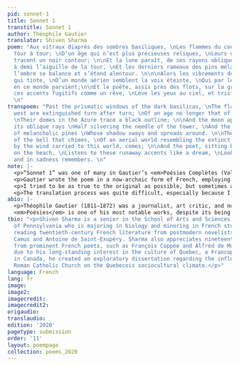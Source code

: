 ```yaml
---
pid: sonnet-1
title: Sonnet 1
transtitle: Sonnet 1
author: Théophile Gautier
translator: Shiven Sharma
poem: "Aux vitraux diaprés des sombres basiliques, \nLes flammes du couchant s’éteignent
  tour à tour; \nD’un âge qui n’est plus précieuses reliques, \nLeurs dômes dans l’azur
  tracent un noir contour; \n\nEt la lune paraît, de ses rayons obliques \nArgentant
  à demi l’aiguille de la tour, \nEt les derniers rameaux des pins mélancoliques \nDont
  l’ombre se balance et s’étend alentour. \n\n\nAlors les vibrements de la cloche
  qui tinte, \nD’un monde aérien semblent la voix éteinte, \nQui par le vent portée
  en ce monde parvient;\n\nEt le poëte, assis près des flots, sur la grève, \nÉcoute
  ces accents fugitifs comme un rêve, \nLève les yeux au ciel, et triste se souvient.
  \n"
transpoem: "Past the prismatic windows of the dark basilicas, \nThe flames of the
  west are extinguished turn after turn; \nOf an age no longer that of precious relics,
  \nTheir domes in the Azure trace a black outline; \n\nAnd the moon appears, with
  its oblique rays \nHalf silvering the needle of the tower, \nAnd the last branches
  of melancholic pines \nWhose shadow sways and spreads around. \n\nThen the vibrations
  of the bell that chimes, \nOf an aerial world resembling the extinct voice, \nWhich,
  by the wind carried to this world, comes; \n\nAnd the poet, sitting by the waves,
  on the beach, \nListens to these runaway accents like a dream, \nLooks up to heaven,
  and in sadness remembers. \n"
note: |-
  <p>“Sonnet 1” was one of many in Gautier’s <em>Poésies Complètes (Volume I)</em>, published in 1889 by the Charpentier Library. The sonnet is the first of seven in the volume and is quite possibly the most thematically profound. “Sonnet 1” is a nostalgic reflection of the past, filled with memories of the ornate and grandiose basilicas that Gautier encountered in his youth. Gautier describes various features of these basilicas, such as their multicolored stained-glass windows, the beautiful silver coating on the church pinnacle, and the pleasant chimes of their church bells. This sonnet is rich with imagery as it activates an entwinement of senses (i.e. aural and visual), giving the reader an almost synaesthetic experience.</p>
  <p>Gautier wrote the poem in a now-archaic form of French, employing some words and phrases that are not used today, such as <em>poëte</em> (line 12) and <em>Argentant à demi</em> (line 6). As such, it took some time to translate the piece and understand the poem’s context and phrasing. The term <em>poëte</em>, whose modern French counterpart is <em>poète</em>, translates to “poet.” The expression <em>argentant à demi</em> refers to the literal act of coating half of an object with a reflective substance (e.g. silver) and is now an idiom that means “to recover money.”</p>
  <p>I tried to be as true to the original as possible, but sometimes altered the wording for the sake of clarity. For instance, the literal translation of line 1 is “Through the multi-coloured stain-glass windows of the gloomy basilica.” This is too complex, and actually draws focus away from the synaesthetic imagery that underlies the setting. The expression “prismatic windows,” though it does not fully capture the intended meaning, allows for the interpretation of stained-glass windows within the context of the basilica setting. Furthermore, there are modern expressions in the French that sound awkward when translated into English. Literally, line 14 translates to “Looks up to heaven, and sad remembers.” Without the addition of “in” and replacement of “sad” with “sadness,” it seems that Gautier personifies sadness, which couldn’t be further from the intended purpose. In fact, Gautier wanted to depict the melancholic internal reflection of a poet that was situated on a beach, gazing into the sky.</p>
  <p>The translation process was quite difficult, especially because I had to decide between translating literally or changing the phrasing of the original. With the former, I risked losing coherence and creating confusion, while with the latter, I risked losing Gautier’s intended meaning. I tried my best to find the most accurate translations of the diction and idioms employed in the original work. Thus, the actual translation of the work is not the source of difficulty, especially if one is familiar with French, but the real problem arises from efforts to capture the ideas and meanings originally conveyed by Gautier. In order to do so, one must be precise in one’s use of language and make sure that changes of phrasing do not result in an alternative interpretation of the text. I feel great about this translation as I believe I communicated the original meanings and themes expressed in Gautier’s “Sonnet 1.”</p>
abio: |-
  <p>Théophile Gautier (1811–1872) was a journalist, art critic, and novelist, but most importantly, he was a poet. Living in Paris for most of his life, he spent much of his time pondering the nuanced and free-flowing nature of the arts, especially paintings and architecture. However, after attending Collège Charlemagne, he became an early proponent of Romanticism and, accordingly, turned to poetry, publishing his first poetry collection, <em>Poésies</em>, in 1830.
  <em>Poésies</em> is one of his most notable works, despite its being primarily an attempt to imitate other, more established Romantic poets, such as Victor Hugo. In the forty-two-poem collection, which includes “Sonnet 1,” Gautier displays his artistic prowess through variation of verse forms, vivid imagery, and sound internal reflection. “Sonnet 1,” in particular, was written by Gautier at the height of Romanticism, and therefore presents a synthesis of several themes present during the movement, such as supernaturalism, the sublime, and Hellenism. Interestingly, after the publication of <em>Poésies</em>, Gautier once more shifted his artistic stance. Rather than the utilitarian artistic philosophy of Romanticism, he came to prefer the more aesthetic artistic philosophy of <em>art pour l’art</em> or “art for art’s sake.” Nevertheless, Gautier is one of the best poets of his time and his voice deserves to be heard by all, irrespective of language. </p>
tbio: "<p>Shiven Sharma is a senior in the School of Arts and Sciences at the University
  of Pennsylvania who is majoring in biology and minoring in French studies. He enjoys
  reading twentieth-century French literature from postmodern novelists, such as Albert
  Camus and Antoine de Saint-Exupéry. Sharma also appreciates nineteenth-century poetry
  from prominent French poets, such as François Coppée and Alfred de Musset. Furthermore,
  due to his long-standing interest in the culture of Quebec, a Francophone province
  in Canada, he created an exploratory dissertation regarding the influence of the
  Roman Catholic Church on the Quebecois sociocultural climate.</p>"
language: French
lang: fr
image: 
image2: 
imagecredit: 
imagecredit2: 
origaudio: 
translaudio: 
edition: '2020'
pagetype: submission
order: '11'
layout: poempage
collection: poems_2020
---
```


